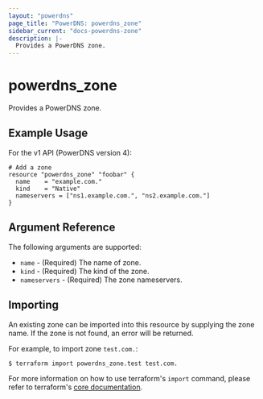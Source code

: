 ```yaml
---
layout: "powerdns"
page_title: "PowerDNS: powerdns_zone"
sidebar_current: "docs-powerdns-zone"
description: |-
  Provides a PowerDNS zone.
---
```


# powerdns\_zone

Provides a PowerDNS zone.

## Example Usage

For the v1 API (PowerDNS version 4):

```hcl
# Add a zone
resource "powerdns_zone" "foobar" {
  name    = "example.com."
  kind    = "Native"
  nameservers = ["ns1.example.com.", "ns2.example.com."]
}
```

## Argument Reference

The following arguments are supported:

* `name` - (Required) The name of zone.
* `kind` - (Required) The kind of the zone.
* `nameservers` - (Required) The zone nameservers.

## Importing

An existing zone can be imported into this resource by supplying the zone name. If the zone is not found, an error will be returned. 

For example, to import zone `test.com.`:

```
$ terraform import powerdns_zone.test test.com.
```

For more information on how to use terraform's `import` command, please refer to terraform's [core documentation](https://www.terraform.io/docs/import/index.html#currently-state-only).
